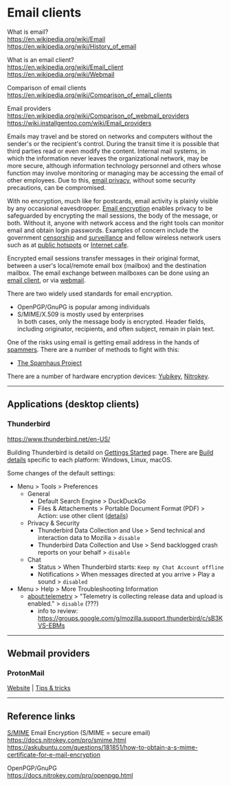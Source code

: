 # Email clients

What is email?</br>
https://en.wikipedia.org/wiki/Email</br>
https://en.wikipedia.org/wiki/History_of_email<br>

What is an email client?</br>
https://en.wikipedia.org/wiki/Email_client</br>
https://en.wikipedia.org/wiki/Webmail</br>

Comparison of email clients</br>
https://en.wikipedia.org/wiki/Comparison_of_email_clients</br>

Email providers</br>
https://en.wikipedia.org/wiki/Comparison_of_webmail_providers</br>
https://wiki.installgentoo.com/wiki/Email_providers</br>

Emails may travel and be stored on networks and computers without the sender's or the recipient's control. During the transit time it is possible that third parties read or even modify the content. Internal mail systems, in which the information never leaves the organizational network, may be more secure, although information technology personnel and others whose function may involve monitoring or managing may be accessing the email of other employees. Due to this, [email privacy](https://en.wikipedia.org/wiki/Email_privacy), without some security precautions, can be compromised.</br>

With no encryption, much like for postcards, email activity is plainly visible by any occasional eavesdropper. [Email encryption](https://en.wikipedia.org/wiki/Email_encryption) enables privacy to be safeguarded by encrypting the mail sessions, the body of the message, or both. Without it, anyone with network access and the right tools can monitor email and obtain login passwords. Examples of concern include the government [censorship](https://en.wikipedia.org/wiki/Censorship) and [surveillance](https://en.wikipedia.org/wiki/Surveillance) and fellow wireless network users such as at [public hotspots](https://en.wikipedia.org/wiki/Hotspot_%28Wi-Fi%29) or [Internet cafe](https://en.wikipedia.org/wiki/Internet_cafe).</br>

Encrypted email sessions transfer messages in their original format, between a user's local/remote email box (mailbox) and the destination mailbox. The email exchange between mailboxes can be done using an [email client](https://en.wikipedia.org/wiki/Email_client), or via [webmail](https://en.wikipedia.org/wiki/Webmail).</br>

There are two widely used standards for email encryption.
- OpenPGP/GnuPG is popular among individuals
- S/MIME/X.509 is mostly used by enterprises</br>
In both cases, only the message body is encrypted. Header fields, including originator, recipients, and often subject, remain in plain text. 

One of the risks using email is getting email address in the hands of [spammers](https://en.wikipedia.org/wiki/Email_spam). There are a number of methods to fight with this:
- [The Spamhaus Project](https://en.wikipedia.org/wiki/The_Spamhaus_Project)

There are a number of hardware encryption devices: [Yubikey](https://keylockguide.com/yubikey-vs-nitrokey/), [Nitrokey](https://www.nitrokey.com/).

---

## Applications (desktop clients)

### Thunderbird</br>
https://www.thunderbird.net/en-US/

Building Thunderbird is detaild on [Gettings Started](https://developer.thunderbird.net/thunderbird-development/getting-started) page. There are [Build details](https://developer.thunderbird.net/thunderbird-development/building-thunderbird) specific to each platform: Windows, Linux, macOS.


Some changes of the default settings:
- Menu > Tools > Preferences
  - General
    - Default Search Engine > DuckDuckGo
    - Files & Attachements > Portable Document Format (PDF) > Action: use other client ([details](https://support.mozilla.org/en-US/questions/1347362))
  - Privacy & Security
    - Thunderbird Data Collection and Use > Send technical and interaction data to Mozilla > `disable`
    - Thunderbird Data Collection and Use > Send backlogged crash reports on your behalf > `disable`
  - Chat
    - Status > When Thunderbird starts: `Keep my Chat Account offline`
    - Notifications > When messages directed at you arrive > Play a sound > `disabled`
- Menu > Help > More Troubleshooting Information 
  - [about:telemetry](https://support.mozilla.org/en-US/kb/thunderbird-telemetry) > "Telemetry is collecting release data and upload is enabled." > `disable` (???)
    - info to review: https://groups.google.com/g/mozilla.support.thunderbird/c/sB3KVS-EBMs

---
## Webmail providers

### ProtonMail
[Website](https://protonmail.com/) | [Tips & tricks](https://protonmail.com/support/categories/tipsandtricks/)

---

## Reference links

[S/MIME](https://en.wikipedia.org/wiki/S/MIME) Email Encryption (S/MIME = secure email)</br>
https://docs.nitrokey.com/pro/smime.html</br>
https://askubuntu.com/questions/181851/how-to-obtain-a-s-mime-certificate-for-e-mail-encryption

OpenPGP/GnuPG</br>
https://docs.nitrokey.com/pro/openpgp.html
